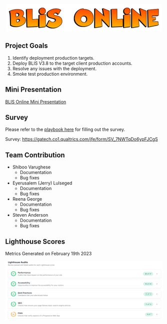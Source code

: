 <center><img src = "assets/blisheader.png" alt="BLIS Online Team" width="500" height="88"></center>


## Project Goals

1. Identify deployment production targets. 
2. Deploy BLIS V3.8 to the target client production accounts. 
3. Resolve any issues with the deployment. 
4. Smoke test production environment. 

## Mini Presentation

[BLIS Online Mini Presentation](assets/blis_online_mini_presentation.pdf)


## Survey

Please refer to the [playbook here](assets/BLIS_V3.8_PlayBook_v1.pdf) for filling out the survey.

Survey: https://gatech.co1.qualtrics.com/jfe/form/SV_7NWTqDo6ypFJCgS

## Team Contribution

* Shiboo Varughese
  * Documentation
  * Bug fixes
* Eyerusalem (Jerry) Lulseged
  * Documentation
  * Bug fixes  
* Reena George
  * Documentation
  * Bug fixes  
* Steven Anderson
  * Documentation
  * Bug fixes   

## Lighthouse Scores

Metrics Generated on February 19th 2023

<left><img src = "assets/LighthouseAudits.webp" alt="Lighthouse Metrics" width="680" height="190"></left>
   